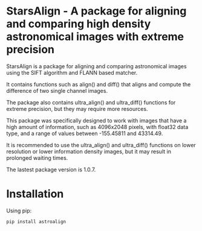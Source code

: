 # StarsAlign - A package for aligning and comparing high density astronomical images with extreme precision

StarsAlign is a package for aligning and comparing astronomical images using the SIFT algorithm and FLANN based matcher.

It contains functions such as align() and diff() that aligns and compute the difference of two single channel images.

The package also contains ultra_align() and ultra_diff() functions for extreme precision, but they may require more resources.

This package was specifically designed to work with images that have a high amount of information, such as 4096x2048 pixels, with float32 data type, and a range of values between -155.45811 and 43314.49.

It is recommended to use the ultra_align() and ultra_diff() functions on lower resolution or lower information density images, but it may result in prolonged waiting times.

The lastest package version is 1.0.7.

# Installation

Using pip:

```bash
pip install astroalign
```
